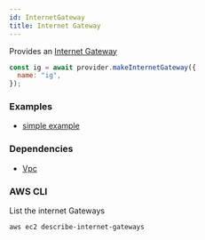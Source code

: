 ```yaml
---
id: InternetGateway
title: Internet Gateway
---
```


Provides an [Internet Gateway](https://docs.aws.amazon.com/vpc/latest/userguide/VPC_Internet_Gateway.html)

```js
const ig = await provider.makeInternetGateway({
  name: "ig",
});
```

### Examples

- [simple example](https://github.com/grucloud/grucloud/blob/main/examples/aws/ec2-vpc/iac.js)

### Dependencies

- [Vpc](./Vpc)

### AWS CLI

List the internet Gateways

```
aws ec2 describe-internet-gateways
```
